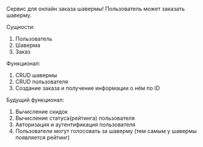 Сервис для онлайн заказа шавермы!
Пользователь может заказать шаверму.

Сущности:
1) Пользователь
2) Шаверма
3) Заказ

Функционал:
1) CRUD шавермы
2) CRUD пользователя
3) Создание заказа и получение информации о нём по ID

Будущий функционал:
1) Вычисление скидок
2) Вычисление статуса(рейтинга) пользователя
3) Авторизация и аутентификация пользователя
4) Пользователи могут голосовать за шаверму (тем самым у шавермы появляется рейтинг)

